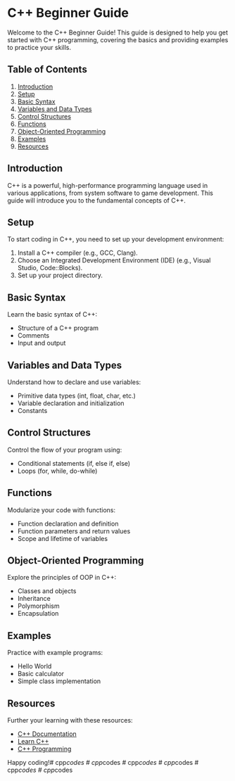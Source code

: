 # C++ Beginner Guide

Welcome to the C++ Beginner Guide! This guide is designed to help you get started with C++ programming, covering the basics and providing examples to practice your skills.

## Table of Contents
1. [Introduction](#introduction)
2. [Setup](#setup)
3. [Basic Syntax](#basic-syntax)
4. [Variables and Data Types](#variables-and-data-types)
5. [Control Structures](#control-structures)
6. [Functions](#functions)
7. [Object-Oriented Programming](#object-oriented-programming)
8. [Examples](#examples)
9. [Resources](#resources)

## Introduction
C++ is a powerful, high-performance programming language used in various applications, from system software to game development. This guide will introduce you to the fundamental concepts of C++.

## Setup
To start coding in C++, you need to set up your development environment:
1. Install a C++ compiler (e.g., GCC, Clang).
2. Choose an Integrated Development Environment (IDE) (e.g., Visual Studio, Code::Blocks).
3. Set up your project directory.

## Basic Syntax
Learn the basic syntax of C++:
- Structure of a C++ program
- Comments
- Input and output

## Variables and Data Types
Understand how to declare and use variables:
- Primitive data types (int, float, char, etc.)
- Variable declaration and initialization
- Constants

## Control Structures
Control the flow of your program using:
- Conditional statements (if, else if, else)
- Loops (for, while, do-while)

## Functions
Modularize your code with functions:
- Function declaration and definition
- Function parameters and return values
- Scope and lifetime of variables

## Object-Oriented Programming
Explore the principles of OOP in C++:
- Classes and objects
- Inheritance
- Polymorphism
- Encapsulation

## Examples
Practice with example programs:
- Hello World
- Basic calculator
- Simple class implementation

## Resources
Further your learning with these resources:
- [C++ Documentation](https://en.cppreference.com/w/)
- [Learn C++](https://www.learncpp.com/)
- [C++ Programming](https://www.cplusplus.com/)

Happy coding!#   c p p _ c o d e s  
 #   c p p _ c o d e s  
 #   c p p _ c o d e s  
 #   c p p _ c o d e s  
 #   c p p _ c o d e s  
 #   c p p _ c o d e s  
 